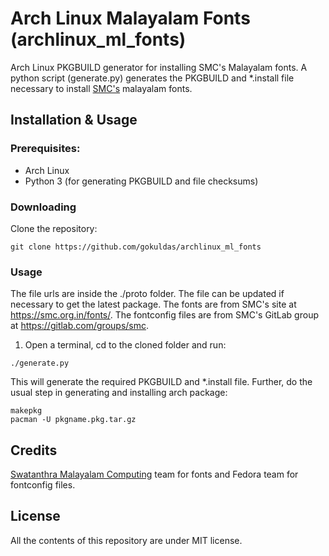 # Arch Linux Malayalam Fonts (archlinux_ml_fonts)
Arch Linux PKGBUILD generator for installing SMC's Malayalam fonts. A python
script (generate.py) generates the PKGBUILD and *.install file necessary to
install [SMC's](https://smc.org.in/fonts/) malayalam fonts.

## Installation & Usage

### Prerequisites:
- Arch Linux
- Python 3 (for generating PKGBUILD and file checksums)

### Downloading
Clone the repository:

```
git clone https://github.com/gokuldas/archlinux_ml_fonts
```

### Usage
The file urls are inside the ./proto folder. The file can be updated if
necessary to get the latest package. The fonts are from SMC's site at
https://smc.org.in/fonts/. The fontconfig files are from SMC's GitLab group
at https://gitlab.com/groups/smc.  

1. Open a terminal, cd to the cloned folder and run:

```
./generate.py
```

This will generate the required PKGBUILD and *.install file. Further, do the
usual step in generating and installing arch package:

```
makepkg  
pacman -U pkgname.pkg.tar.gz
```

## Credits
[Swatanthra Malayalam Computing](https://smc.org.in/) team for fonts and Fedora
team for fontconfig files.

## License
All the contents of this repository are under MIT license.
